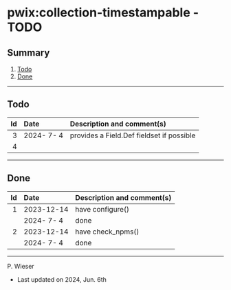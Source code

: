 # pwix:collection-timestampable - TODO

## Summary

1. [Todo](#todo)
2. [Done](#done)

---
## Todo

|   Id | Date       | Description and comment(s) |
| ---: | :---       | :---                       |
|    3 | 2024- 7- 4 | provides a Field.Def fieldset if possible |
|    4 |  |  |

---
## Done

|   Id | Date       | Description and comment(s) |
| ---: | :---       | :---                       |
|    1 | 2023-12-14 | have configure() |
|      | 2024- 7- 4 | done |
|    2 | 2023-12-14 | have check_npms() |
|      | 2024- 7- 4 | done |

---
P. Wieser
- Last updated on 2024, Jun. 6th
